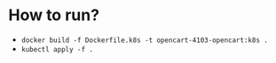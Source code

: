# How to run?
- `docker build -f Dockerfile.k8s -t opencart-4103-opencart:k8s .`
- `kubectl apply -f .`
